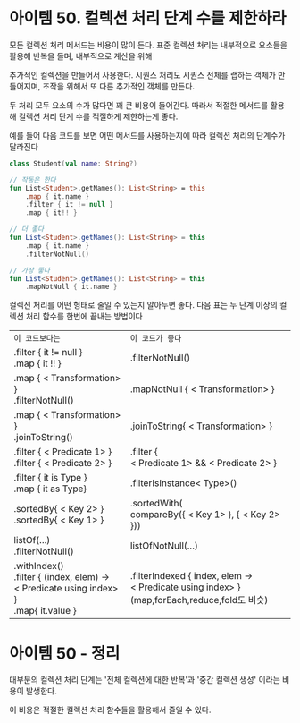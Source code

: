 # 아이템 50. 컬렉션 처리 단계 수를 제한하라

모든 컬렉션 처리 메서드는 비용이 많이 든다. 표준 컬렉션 처리는 내부적으로 요소들을 활용해 반복을 돌며, 내부적으로 계산을 위해

추가적인 컬렉션을 만들어서 사용한다. 시퀀스 처리도 시퀀스 전체를 랩하는 객체가 만들어지며, 조작을 위해서 또 다른 추가적인 객체를 만든다.

두 처리 모두 요소의 수가 많다면 꽤 큰 비용이 들어간다. 따라서 적절한 메서드를 활용해 컬렉션 처리 단계 수를 적절하게 제한하는게 좋다.

예를 들어 다음 코드를 보면 어떤 메서드를 사용하는지에 따라 컬렉션 처리의 단계수가 달라진다

```kotlin
class Student(val name: String?)

// 작동은 한다
fun List<Student>.getNames(): List<String> = this
    .map { it.name }
    .filter { it != null }
    .map { it!! }

// 더 좋다
fun List<Student>.getNames(): List<String> = this
    .map { it.name }
    .filterNotNull()

// 가장 좋다
fun List<Student>.getNames(): List<String> = this
    .mapNotNull { it.name }
```

컬렉션 처리를 어떤 형태로 줄일 수 있는지 알아두면 좋다. 다음 표는 두 단계 이상의 컬렉션 처리 함수를 한번에 끝내는 방법이다

|||
|:--|:--|
|`이 코드보다는`| `이 코드가 좋다` |
|.filter { it != null } <br/> .map { it !! } | .filterNotNull() |
|.map { < Transformation> } <br/> .filterNotNull()|.mapNotNull { < Transformation> }|
|.map { < Transformation> } <br/> .joinToString()|.joinToString{ < Transformation> }|
|.filter { < Predicate 1> } <br/> .filter { < Predicate 2> }|.filter { <br/> < Predicate 1> && < Predicate 2> }|
|.filter { it is Type } <br/> .map { it as Type} | .filterIsInstance< Type>()|
|.sortedBy{ < Key 2> } <br/> .sortedBy{ < Key 1> }| .sortedWith(<br/> compareBy({ < Key 1> }, { < Key 2> }))|
|listOf(...)<br/>.filterNotNull()|listOfNotNull(...)|
|.withIndex()<br/>.filter { (index, elem) -> <br/> < Predicate using index> } <br/> .map{ it.value }|.filterIndexed { index, elem -> <br/> < Predicate using index> } <br/> (map,forEach,reduce,fold도 비슷)|

# 아이템 50 - 정리 
대부분의 컬렉션 처리 단계는 '전체 컬렉션에 대한 반복'과 '중간 컬렉션 생성' 이라는 비용이 발생한다.

이 비용은 적절한 컬렉션 처리 함수들을 활용해서 줄일 수 있다.